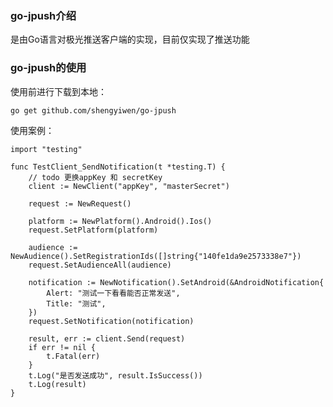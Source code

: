 ### go-jpush介绍

是由Go语言对极光推送客户端的实现，目前仅实现了推送功能

### go-jpush的使用

使用前进行下载到本地：

    go get github.com/shengyiwen/go-jpush

使用案例：

    import "testing"
    
    func TestClient_SendNotification(t *testing.T) {
        // todo 更换appKey 和 secretKey
        client := NewClient("appKey", "masterSecret")

        request := NewRequest()
    
        platform := NewPlatform().Android().Ios()
        request.SetPlatform(platform)
    
        audience := NewAudience().SetRegistrationIds([]string{"140fe1da9e2573338e7"})
        request.SetAudienceAll(audience)
    
        notification := NewNotification().SetAndroid(&AndroidNotification{
            Alert: "测试一下看看能否正常发送",
            Title: "测试",
        })
        request.SetNotification(notification)
    
        result, err := client.Send(request)
        if err != nil {
            t.Fatal(err)
        }
        t.Log("是否发送成功", result.IsSuccess())
        t.Log(result)
    }

